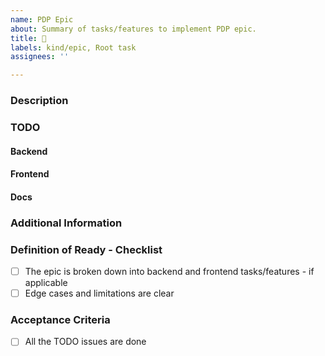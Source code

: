 ```yaml
---
name: PDP Epic
about: Summary of tasks/features to implement PDP epic.
title: 🎯
labels: kind/epic, Root task
assignees: ''

---
```


### Description
<!-- Please, describe the epic to be worked at or add link to PDP item -->
<!-- - [ ] <PDP item link> -->
<!-- - [ ] <Design issue> -->

### TODO
<!-- Add links to all related frontend and backend issues here -->
#### Backend
<!-- * [ ] #<issue-number> -->
#### Frontend
<!-- * [ ] #<issue-number> -->
#### Docs
<!-- * [ ] #<issue-number> -->

### Additional Information
<!-- Dependency, affected components, targeted release -->

### Definition of Ready - Checklist

- [ ] The epic is broken down into backend and frontend tasks/features - if applicable
- [ ] Edge cases and limitations are clear

### Acceptance Criteria
<!-- The assignee can add additional Acceptance Criteria -->
- [ ] All the TODO issues are done
